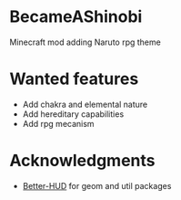 # BecameAShinobi
Minecraft mod adding Naruto rpg theme

# Wanted features

- Add chakra and elemental nature
- Add hereditary capabilities
- Add rpg mecanism

# Acknowledgments

- [Better-HUD](https://github.com/mccreery/better-hud) for geom and util packages